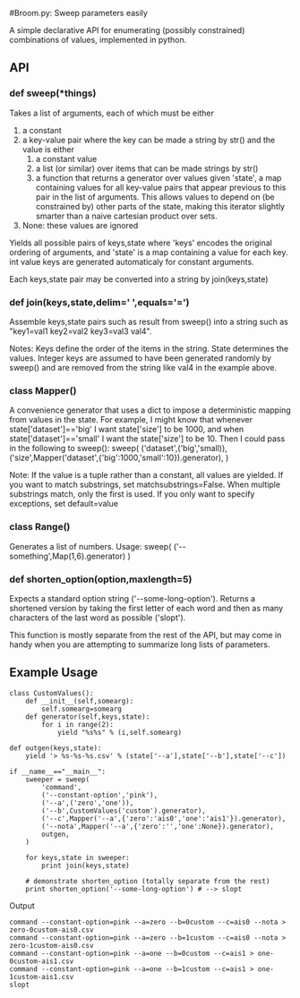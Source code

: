 #Broom.py: Sweep parameters easily

A simple declarative API for enumerating (possibly constrained) combinations of values, implemented in python.

## API

### def sweep(*things) 
Takes a list of arguments, each of which must be either
1) a constant
2) a key-value pair 
    where the key can be made a string by str()
    and the value is either 
    1) a constant value
    2) a list (or similar) over items that can be made strings by str()
    3) a function that returns a generator over values given 'state', a 
        map containing values for all key-value pairs that appear previous 
        to this pair in the list of arguments. This allows values to 
        depend on (be constrained by) other parts of the state, making 
        this iterator slightly smarter than a naive cartesian product 
        over sets.
3) None: these values are ignored

Yields all possible pairs of keys,state where 'keys' encodes the original ordering 
of arguments, and 'state' is a map containing a value for each key. 
int value keys are generated automaticaly for constant arguments.

Each keys,state pair may be converted into a string by join(keys,state)



### def join(keys,state,delim=' ',equals='=')
Assemble keys,state pairs such as result from sweep() into a string 
such as "key1=val1 key2=val2 key3=val3 val4".

Notes:
    Keys define the order of the items in the string.
    State determines the values. Integer keys are 
        assumed to have been generated randomly by sweep() and 
        are removed from the string like val4 in the example above.



### class Mapper() 
A convenience generator that uses a dict to impose a 
deterministic mapping from values in the state. 
For example, I might know that whenever state['dataset']=='big'
I want state['size'] to be 1000, and when state['dataset']=='small' 
I want the state['size'] to be 10. Then I could pass in the 
following to sweep():
sweep(
    ('dataset',('big','small)),
    ('size',Mapper('dataset',{'big':1000,'small':10}).generator),
)

Note:
    If the value is a tuple rather than a constant, all values are yielded.
    If you want to match substrings, set matchsubstrings=False. 
        When multiple substrings match, only the first is used.
    If you only want to specify exceptions, set default=value



### class Range() 

Generates a list of numbers. Usage: 
sweep(
    ('--something',Map(1,6).generator)
)



### def shorten_option(option,maxlength=5) 
Expects a standard option string ('--some-long-option'). 
Returns a shortened version by taking the first letter of each word 
and then as many characters of the last word as possible ('slopt').

This function is mostly separate from the rest of the API, but 
may come in handy when you are attempting to summarize long lists 
of parameters.



## Example Usage 
```
class CustomValues():
    def __init__(self,somearg):
        self.somearg=somearg
    def generator(self,keys,state):
        for i in range(2):
            yield "%s%s" % (i,self.somearg)

def outgen(keys,state):
    yield '> %s-%s-%s.csv' % (state['--a'],state['--b'],state['--c'])

if __name__=="__main__":
    sweeper = sweep(
        'command',
        ('--constant-option','pink'),
        ('--a',('zero','one')),
        ('--b',CustomValues('custom').generator),
        ('--c',Mapper('--a',{'zero':'ais0','one':'ais1'}).generator),
        ('--nota',Mapper('--a',{'zero':'','one':None}).generator),
        outgen,
    )

    for keys,state in sweeper:
        print join(keys,state)

    # demonstrate shorten_option (totally separate from the rest)
    print shorten_option('--some-long-option') # --> slopt

```


Output
```
command --constant-option=pink --a=zero --b=0custom --c=ais0 --nota > zero-0custom-ais0.csv
command --constant-option=pink --a=zero --b=1custom --c=ais0 --nota > zero-1custom-ais0.csv
command --constant-option=pink --a=one --b=0custom --c=ais1 > one-0custom-ais1.csv
command --constant-option=pink --a=one --b=1custom --c=ais1 > one-1custom-ais1.csv
slopt
```

